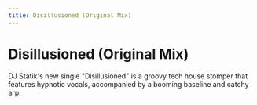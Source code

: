 ```yaml
---
title: Disillusioned (Original Mix)
---
```


# Disillusioned (Original Mix)

DJ Statik's new single "Disillusioned" is a groovy tech house stomper that features hypnotic vocals, accompanied by a booming baseline and catchy arp.